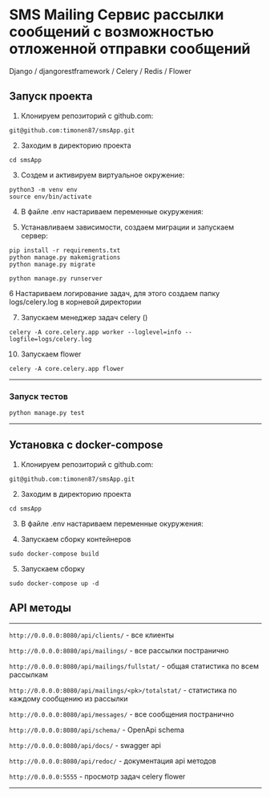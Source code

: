 # SMS Mailing Сервис рассылки сообщений с возможностью отложенной отправки сообщений

Django / djangorestframework / Celery / Redis / Flower


## Запуск проекта

1. Клонируем репозиторий с github.com:

````
git@github.com:timonen87/smsApp.git
````
2. Заходим в директорию проекта
````
cd smsApp
````

3. Создем и активируем виртуальное окружение:

````
python3 -m venv env
source env/bin/activate
````

4. В файле .env настариваем переменные окуружения: 
 
5. Устанавливаем зависимости, создаем миграции и запускаем сервер:

```
pip install -r requirements.txt
python manage.py makemigrations
python manage.py migrate

python manage.py runserver
```

6 Настариваем логирование задач, для этого создаем папку logs/celery.log в корневой директории

7. Запускаем менеджер задач celery ()

```
celery -A core.celery.app worker --loglevel=info --logfile=logs/celery.log
```
10. Запускаем flower

```
celery -A core.celery.app flower
```
***
### Запуск тестов
``` 
python manage.py test
```
***
## Установка с  docker-compose


1. Клонируем репозиторий с github.com:
```
git@github.com:timonen87/smsApp.git
```
2. Заходим в директорию проекта
````
cd smsApp
````

3. В файле .env настариваем переменные окуружения:

4. Запускаем сборку контейнеров
``` 
sudo docker-compose build
 ```
5. Запускаем сборку 
```
sudo docker-compose up -d
```

## API методы 
***

```http://0.0.0.0:8080/api/clients/``` - все клиенты

```http://0.0.0.0:8080/api/mailings/``` - все рассылки постранично

```http://0.0.0.0:8080/api/mailings/fullstat/``` - общая статистика по всем рассылкам

```http://0.0.0.0:8080/api/mailings/<pk>/totalstat/``` - статистика по каждому сообщению из рассылки

```http://0.0.0.0:8080/api/messages/``` - все сообщения постранично

```http://0.0.0.0:8080/api/schema/``` - OpenApi schema 

```http://0.0.0.0:8080/api/docs/``` - swagger api

```http://0.0.0.0:8080/api/redoc/``` - документация api методов

```http://0.0.0.0:5555``` -  просмотр задач celery flower

***